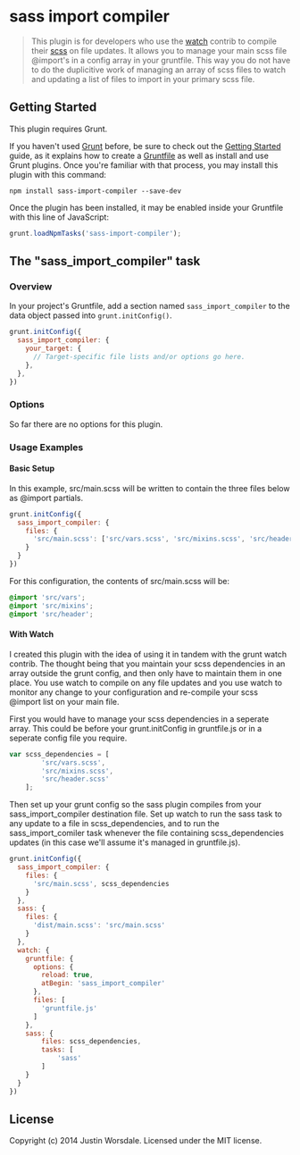 # sass import compiler

> This plugin is for developers who use the [watch](https://github.com/gruntjs/grunt-contrib-watch) contrib to compile their [scss](https://github.com/gruntjs/grunt-contrib-sass) on file updates. It allows you to manage your main scss file @import's in a config array in your gruntfile. This way you do not have to do the duplicitive work of managing an array of scss files to watch and updating a list of files to import in your primary scss file.

## Getting Started
This plugin requires Grunt.

If you haven't used [Grunt](http://gruntjs.com/) before, be sure to check out the [Getting Started](http://gruntjs.com/getting-started) guide, as it explains how to create a [Gruntfile](http://gruntjs.com/sample-gruntfile) as well as install and use Grunt plugins. Once you're familiar with that process, you may install this plugin with this command:

```shell
npm install sass-import-compiler --save-dev
```

Once the plugin has been installed, it may be enabled inside your Gruntfile with this line of JavaScript:

```js
grunt.loadNpmTasks('sass-import-compiler');
```

## The "sass_import_compiler" task

### Overview
In your project's Gruntfile, add a section named `sass_import_compiler` to the data object passed into `grunt.initConfig()`.

```js
grunt.initConfig({
  sass_import_compiler: {
    your_target: {
      // Target-specific file lists and/or options go here.
    },
  },
})
```

### Options

So far there are no options for this plugin.

### Usage Examples

#### Basic Setup
In this example, src/main.scss will be written to contain the three files below as @import partials.

```js
grunt.initConfig({
  sass_import_compiler: {
    files: {
      'src/main.scss': ['src/vars.scss', 'src/mixins.scss', 'src/header.scss'],
    }
  }
})
```
For this configuration, the contents of src/main.scss will be:

```scss
@import 'src/vars';
@import 'src/mixins';
@import 'src/header';
```

#### With Watch

I created this plugin with the idea of using it in tandem with the grunt watch contrib. The thought being that you maintain your scss dependencies in an array outside the grunt config, and then only have to maintain them in one place. You use watch to compile on any file updates and you use watch to monitor any change to your configuration and re-compile your scss @import list on your main file.

First you would have to manage your scss dependencies in a seperate array. This could be before your grunt.initConfig in gruntfile.js or in a seperate config file you require.

```js
var scss_dependencies = [
		'src/vars.scss',
		'src/mixins.scss',
		'src/header.scss'
	];
```

Then set up your grunt config so the sass plugin compiles from your sass_import_compiler destination file. Set up watch to run the sass task to any update to a file in scss_dependencies, and to run the sass_import_comiler task whenever the file containing scss_dependencies updates (in this case we'll assume it's managed in gruntfile.js).

```js
grunt.initConfig({
  sass_import_compiler: {
    files: {
      'src/main.scss', scss_dependencies
    }
  },
  sass: {
  	files: {
  	  'dist/main.scss': 'src/main.scss'
  	}
  },
  watch: {
    gruntfile: {
      options: {
        reload: true,
        atBegin: 'sass_import_compiler'
      },
      files: [
        'gruntfile.js'
      ]
    },
    sass: {
    	files: scss_dependencies,
    	tasks: [
    		'sass'
    	]
    }
  }
})
```

## License
Copyright (c) 2014 Justin Worsdale. Licensed under the MIT license.
